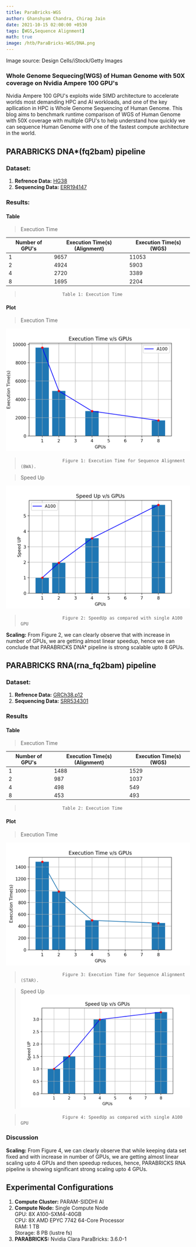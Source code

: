 ```yaml
---
title: ParaBricks-WGS
author: Ghanshyam Chandra, Chirag Jain
date: 2021-10-15 02:00:00 +0530
tags: [WGS,Sequence Alignment]
math: true
image: /htb/ParaBricks-WGS/DNA.png
---
```

Image source: Design Cells/iStock/Getty Images
### **Whole Genome Sequecing(WGS) of Human Genome with 50X coverage on Nvidia Ampere 100 GPU's**
Nvidia Ampere 100 GPU's exploits wide SIMD architecture to accelerate worlds most demanding HPC and AI workloads, and one of the key apllication in HPC is Whole Genome Sequencing of Human Genome. This blog aims to benchmark runtime comparison of WGS of Human Genome with 50X coverage with multiple GPU's to help understand how quickly we can sequence Human Genome with one of the fastest compute architecture in the world.
## PARABRICKS DNA*(fq2bam) pipeline

### Dataset:
1. **Refrence Data:** [HG38](https://github.com/broadinstitute/gatk/blob/master/src/test/resources/large/Homo_sapiens_assembly38.fasta.gz?raw=true)
2. **Sequencing Data:** [ERR194147](https://www.ebi.ac.uk/ena/browser/view/ERR194147?show=reads)

### Results:

#### Table
> Execution Time

| Number of GPU's     | Execution Time(s) (Alignment) | Execution Time(s) (WGS) |
| ----------- | ----------- | ----------- |
| 1      | 9657      |             11053      |
| 2   | 4924         |             5903       |
| 4   | 2720         |             3389       |
| 8   | 1695         |             2204       |

>                     Table 1: Execution Time

#### Plot

> Execution Time

![Execution Time](/htb/ParaBricks-WGS/BWA_Exec.png)
>                     Figure 1: Execution Time for Sequence Alignment (BWA).

> Speed Up

![Speed Up](/htb/ParaBricks-WGS/BWA_SpeedUp.png)

>                     Figure 2: SpeedUp as compared with single A100 GPU 

**Scaling:** From Figure 2, we can clearly observe that with increase in number of GPUs, we are getting almost linear speedup, hence we can conclude that PARABRICKS DNA* pipeline is strong scalable upto 8 GPUs.

## PARABRICKS RNA(rna_fq2bam) pipeline

### Dataset:
1. **Refrence Data:** [GRCh38.p12](https://www.ncbi.nlm.nih.gov/assembly/GCF_000001405.38/)
2. **Sequencing Data:** [SRR534301](https://www.ncbi.nlm.nih.gov/sra/?term=SRR534301)



### Results
#### Table
> Execution Time

| Number of GPU's     | Execution Time(s) (Alignment) | Execution Time(s) (WGS) |
| ----------- | ----------- | ----------- |
| 1      | 1488      |             1529     |
| 2   | 987         |             1037       |
| 4   | 498         |             549       |
| 8   | 453         |             493       |

>                     Table 2: Execution Time

#### Plot

> Execution Time

![Execution Time](/htb/ParaBricks-WGS/STAR_Exec.png)

>                     Figure 3: Execution Time for Sequence Alignment (STAR).

> Speed Up
![Speed Up](/htb/ParaBricks-WGS/STAR_SpeedUp.png)

>                     Figure 4: SpeedUp as compared with single A100 GPU 

### Discussion

**Scaling:** From Figure 4, we can clearly observe that while keeping data set fixed and with increase in number of GPUs, we are getting almost linear scaling upto 4 GPUs and then speedup reduces, hence, PARABRICKS RNA pipeline is showing significant strong scaling upto 4 GPUs.

## Experimental Configurations

1. **Compute Cluster:** PARAM-SIDDHI AI
2. **Compute Node:** Single Compute Node \
 GPU: 8X A100-SXM4-40GB \
 CPU: 8X AMD EPYC 7742 64-Core Processor \
 RAM: 1 TB \
Storage: 8 PB (lustre fs)
3. **PARABRICKS:** Nvidia Clara ParaBricks: 3.6.0-1

